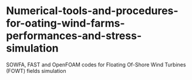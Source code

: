 # Numerical-tools-and-procedures-for-oating-wind-farms-performances-and-stress-simulation
SOWFA, FAST and OpenFOAM codes for Floating Of-Shore Wind Turbines (FOWT) fields simulation
